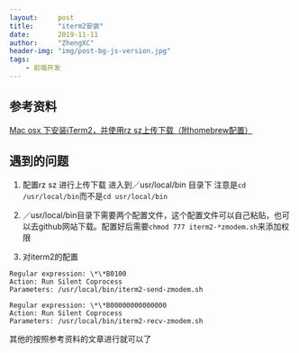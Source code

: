 ```yaml
---
layout:     post
title:      "iterm2安装"
date:       2019-11-11
author:     "ZhengXC"
header-img: "img/post-bg-js-version.jpg"
tags:
    - 前端开发
---
```



##  参考资料
[Mac osx 下安装iTerm2，并使用rz sz上传下载（附homebrew配置）](https://segmentfault.com/a/1190000012166969)

## 遇到的问题
1. 配置rz sz 进行上传下载
进入到／usr/local/bin 目录下
注意是`cd /usr/local/bin`而不是`cd usr/local/bin`


2. ／usr/local/bin目录下需要两个配置文件，这个配置文件可以自己粘贴，也可以去github网站下载。配置好后需要`chmod 777 iterm2-*zmodem.sh`来添加权限


3. 对iterm2的配置

```
Regular expression: \*\*B0100
Action: Run Silent Coprocess
Parameters: /usr/local/bin/iterm2-send-zmodem.sh

Regular expression: \*\*B00000000000000
Action: Run Silent Coprocess
Parameters: /usr/local/bin/iterm2-recv-zmodem.sh
```


其他的按照参考资料的文章进行就可以了











 











